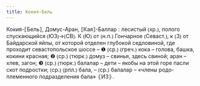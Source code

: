 ```yaml
---
title: Кокия-Бель
---
```


Кокия-⟦Бель⟧, Домус-Аран, ⟦Кая⟧-Баллар
: лесистый ⦅хр.⦆, полого спускающийся ⦅ЮЗ⦆→⦅СВ⦆. К ⦅Ю⦆ от ⦅н.п.⦆ Гончарное ⦅Севаст.⦆, к ⦅З⦆ от Байдарской яйлы, от которой отделен глубокой седловиной, где проходит севастопольское шоссе – ❶ ⦅ср.⦆ ⦅греч.⦆ кока – голова, башка, кокини красная; ❷ ⦅ср.⦆ ⦅тюрк.⦆ домуз – свинья, здесь свиной; аран – хлев, загон; ❸ ⦅ср.⦆ ⦅тюрк.⦆ балалар – дети – якобы на этой горе пасли скот подростки; ⦅ср.⦆ ⦅рпл.⦆ бала, – ⦅ср.⦆ балалар – «члены родо-племенного подразделения бала» ⦃И3⦄.
